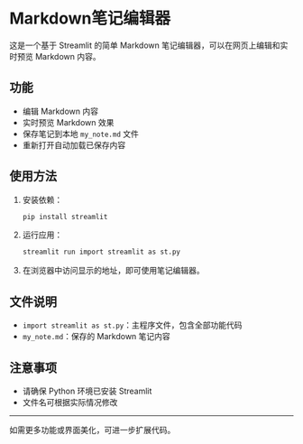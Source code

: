 # Markdown笔记编辑器

这是一个基于 Streamlit 的简单 Markdown 笔记编辑器，可以在网页上编辑和实时预览 Markdown 内容。

## 功能
- 编辑 Markdown 内容
- 实时预览 Markdown 效果
- 保存笔记到本地 `my_note.md` 文件
- 重新打开自动加载已保存内容

## 使用方法
1. 安装依赖：
   ```bash
   pip install streamlit
   ```
2. 运行应用：
   ```bash
   streamlit run import streamlit as st.py
   ```
3. 在浏览器中访问显示的地址，即可使用笔记编辑器。

## 文件说明
- `import streamlit as st.py`：主程序文件，包含全部功能代码
- `my_note.md`：保存的 Markdown 笔记内容

## 注意事项
- 请确保 Python 环境已安装 Streamlit
- 文件名可根据实际情况修改

---
如需更多功能或界面美化，可进一步扩展代码。
